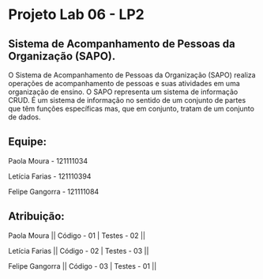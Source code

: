 ﻿# Projeto Lab 06 -  LP2

## Sistema de Acompanhamento de Pessoas da Organização (SAPO).

O Sistema de Acompanhamento de Pessoas da Organização (SAPO) realiza operações de acompanhamento de pessoas e suas atividades em uma organização de ensino. O SAPO representa um sistema de informação CRUD. É um sistema de informação no sentido de um conjunto de partes que têm funções específicas mas, que em conjunto, tratam de um conjunto de dados.

## Equipe:

Paola Moura - 121111034

Letícia Farias - 121110394

Felipe Gangorra - 121111084


## Atribuição:

Paola Moura || Código - 01 | Testes - 02 ||

Letícia Farias || Código - 02 | Testes - 03 ||

Felipe Gangorra || Código - 03 | Testes - 01 ||
